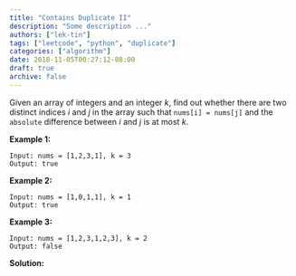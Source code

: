 ```yaml
---
title: "Contains Duplicate II"
description: "Some description ..."
authors: ["lek-tin"]
tags: ["leetcode", "python", "duplicate"]
categories: ["algorithm"]
date: 2018-11-05T00:27:12-08:00
draft: true
archive: false
---
```

Given an array of integers and an integer _k_, find out whether there are two distinct indices _i_ and _j_ in the array such that `nums[i] = nums[j]` and the `absolute` difference between _i_ and _j_ is at most _k_.

**Example 1:**
```
Input: nums = [1,2,3,1], k = 3
Output: true
```
**Example 2:**
```
Input: nums = [1,0,1,1], k = 1
Output: true
```
**Example 3:**
```
Input: nums = [1,2,3,1,2,3], k = 2
Output: false
```
**Solution:**
```python

```